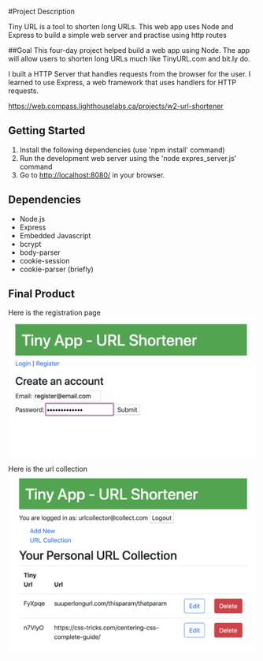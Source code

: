 #Project Description

Tiny URL is a tool to shorten long URLs. This web app uses Node and Express to build a simple web server and practise using http routes

##Goal
This four-day project helped build a web app using Node. The app will allow users to shorten long URLs much like TinyURL.com and bit.ly do.

I built a HTTP Server that handles requests from the browser for the user. I learned to use Express, a web framework that uses handlers for HTTP requests.

https://web.compass.lighthouselabs.ca/projects/w2-url-shortener


## Getting Started

1. Install the following dependencies (use 'npm install' command)
2. Run the development web server using the 'node expres_server.js' command
3. Go to <http://localhost:8080/> in your browser.

## Dependencies

- Node.js
- Express
- Embedded Javascript
- bcrypt
- body-parser
- cookie-session
- cookie-parser (briefly)

## Final Product

Here is the registration page
<img src="./images/register.png">

Here is the url collection 
<img src="./images/urlcollection.png">